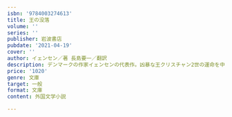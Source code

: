 ```yaml
---
isbn: '9784003274613'
title: 王の没落
volume: ''
series: ''
publisher: 岩波書店
pubdate: '2021-04-19'
cover: ''
author: イェンセン／著 長島要一／翻訳
description: デンマークの作家イェンセンの代表作。凶暴な王クリスチャン2世の運命を中心に一六世紀北欧の激動を描く。
price: '1020'
genre: 文庫
target: 一般
format: 文庫
content: 外国文学小説

---
```

